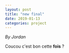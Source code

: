 ```yaml
---
layout: post
title: "new final"
date: 2019-01-13
categories: project
---
```


*By Jordan*

<html>
  <head>
    
  </head>
  <body>
    <p style="margin-top: 0">
      Coucou c'est bon cette <b>fois</b> ? 
    </p>
  </body>
</html>
